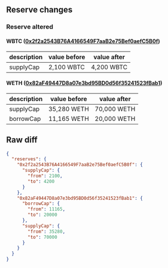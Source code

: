 ## Reserve changes

### Reserve altered

#### WBTC ([0x2f2a2543B76A4166549F7aaB2e75Bef0aefC5B0f](https://arbiscan.io/address/0x2f2a2543B76A4166549F7aaB2e75Bef0aefC5B0f))

| description | value before | value after |
| --- | --- | --- |
| supplyCap | 2,100 WBTC | 4,200 WBTC |


#### WETH ([0x82aF49447D8a07e3bd95BD0d56f35241523fBab1](https://arbiscan.io/address/0x82aF49447D8a07e3bd95BD0d56f35241523fBab1))

| description | value before | value after |
| --- | --- | --- |
| supplyCap | 35,280 WETH | 70,000 WETH |
| borrowCap | 11,165 WETH | 20,000 WETH |


## Raw diff

```json
{
  "reserves": {
    "0x2f2a2543B76A4166549F7aaB2e75Bef0aefC5B0f": {
      "supplyCap": {
        "from": 2100,
        "to": 4200
      }
    },
    "0x82aF49447D8a07e3bd95BD0d56f35241523fBab1": {
      "borrowCap": {
        "from": 11165,
        "to": 20000
      },
      "supplyCap": {
        "from": 35280,
        "to": 70000
      }
    }
  }
}
```